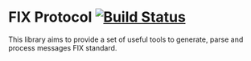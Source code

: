 FIX Protocol [![Build Status](https://secure.travis-ci.org/Paymium/fix-protocol.png?branch=master)](http://travis-ci.org/Paymium/fix-protocol)
=

This library aims to provide a set of useful tools to generate, parse and process messages FIX standard.
